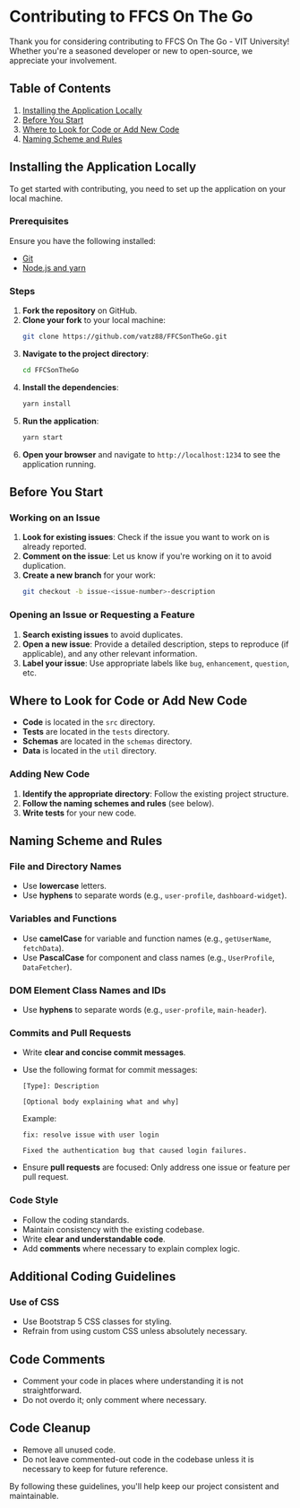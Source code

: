 # Contributing to FFCS On The Go

Thank you for considering contributing to FFCS On The Go - VIT University! Whether you're a seasoned developer or new to open-source, we appreciate your involvement.

## Table of Contents

1. [Installing the Application Locally](#installing-the-application-locally)
2. [Before You Start](#before-you-start)
3. [Where to Look for Code or Add New Code](#where-to-look-for-code-or-add-new-code)
4. [Naming Scheme and Rules](#naming-scheme-and-rules)

## Installing the Application Locally

To get started with contributing, you need to set up the application on your local machine.

### Prerequisites

Ensure you have the following installed:

-   [Git](https://git-scm.com/downloads)
-   [Node.js and yarn](https://classic.yarnpkg.com/lang/en/docs/install)

### Steps

1. **Fork the repository** on GitHub.
2. **Clone your fork** to your local machine:
    ```sh
    git clone https://github.com/vatz88/FFCSonTheGo.git
    ```
3. **Navigate to the project directory**:
    ```sh
    cd FFCSonTheGo
    ```
4. **Install the dependencies**:
    ```sh
    yarn install
    ```
5. **Run the application**:
    ```sh
    yarn start
    ```
6. **Open your browser** and navigate to `http://localhost:1234` to see the application running.

## Before You Start

### Working on an Issue

1. **Look for existing issues**: Check if the issue you want to work on is already reported.
2. **Comment on the issue**: Let us know if you're working on it to avoid duplication.
3. **Create a new branch** for your work:
    ```sh
    git checkout -b issue-<issue-number>-description
    ```

### Opening an Issue or Requesting a Feature

1. **Search existing issues** to avoid duplicates.
2. **Open a new issue**: Provide a detailed description, steps to reproduce (if applicable), and any other relevant information.
3. **Label your issue**: Use appropriate labels like `bug`, `enhancement`, `question`, etc.

## Where to Look for Code or Add New Code

-   **Code** is located in the `src` directory.
-   **Tests** are located in the `tests` directory.
-   **Schemas** are located in the `schemas` directory.
-   **Data** is located in the `util` directory.

### Adding New Code

1. **Identify the appropriate directory**: Follow the existing project structure.
2. **Follow the naming schemes and rules** (see below).
3. **Write tests** for your new code.

## Naming Scheme and Rules

### File and Directory Names

-   Use **lowercase** letters.
-   Use **hyphens** to separate words (e.g., `user-profile`, `dashboard-widget`).

### Variables and Functions

-   Use **camelCase** for variable and function names (e.g., `getUserName`, `fetchData`).
-   Use **PascalCase** for component and class names (e.g., `UserProfile`, `DataFetcher`).

### DOM Element Class Names and IDs

-   Use **hyphens** to separate words (e.g., `user-profile`, `main-header`).

### Commits and Pull Requests

-   Write **clear and concise commit messages**.
-   Use the following format for commit messages:

    ```
    [Type]: Description

    [Optional body explaining what and why]
    ```

    Example:

    ```
    fix: resolve issue with user login

    Fixed the authentication bug that caused login failures.
    ```

-   Ensure **pull requests** are focused: Only address one issue or feature per pull request.

### Code Style

-   Follow the coding standards.
-   Maintain consistency with the existing codebase.
-   Write **clear and understandable code**.
-   Add **comments** where necessary to explain complex logic.

## Additional Coding Guidelines

### Use of CSS

-   Use Bootstrap 5 CSS classes for styling.
-   Refrain from using custom CSS unless absolutely necessary.

## Code Comments

-   Comment your code in places where understanding it is not straightforward.
-   Do not overdo it; only comment where necessary.

## Code Cleanup

-   Remove all unused code.
-   Do not leave commented-out code in the codebase unless it is necessary to keep for future reference.

By following these guidelines, you'll help keep our project consistent and maintainable.
